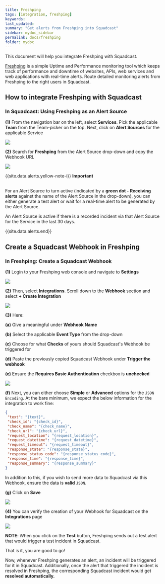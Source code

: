 ```yaml
---
title: Freshping
tags: [integration, freshping]
keywords: 
last_updated: 
summary: "Get alerts from Freshping into Squadcast"
sidebar: mydoc_sidebar
permalink: docs/freshping
folder: mydoc
---
```


This document will help you integrate Freshping with Squadcast.

[Freshping](https://www.freshworks.com/website-monitoring/) is a simple Uptime and Performance monitoring tool which keeps track of performance and downtime of websites, APIs, web services and web applications with real-time alerts.
Route detailed monitoring alerts from Freshping to the right users in Squadcast.

## How to integrate Freshping with Squadcast

### In Squadcast: Using Freshping as an Alert Source

**(1)** From the navigation bar on the left, select **Services**. Pick the applicable **Team** from the Team-picker on the top. Next, click on **Alert Sources** for the applicable Service

![](../../.gitbook/assets/alert\_source\_1.png)

**(2)** Search for **Freshping** from the Alert Source drop-down and copy the Webhook URL

![](../../.gitbook/assets/freshping\_1.png)

{{site.data.alerts.yellow-note-i}}
<b>Important</b><br/><br/>
<p>For an Alert Source to turn active (indicated by a <b>green dot - Receiving alerts</b> against the name of the Alert Source in the drop-down), you can either generate a test alert or wait for a real-time alert to be generated by the Alert Source.</p>
<p>An Alert Source is active if there is a recorded incident via that Alert Source for the Service in the last 30 days.</p>
{{site.data.alerts.end}}

## Create a Squadcast Webhook in Freshping

### In Freshping: Create a Squadcast Webhook

**(1)** Login to your Freshping web console and navigate to **Settings** 

![](../../.gitbook/assets/freshping\_2.png)

**(2)** Then, select **Integrations**. Scroll down to the **Webhook** section and select **+ Create Integration**

![](../../.gitbook/assets/freshping\_3.png)

**(3)** Here:

**(a)** Give a meaningful under **Webhook Name**

**(b)** Select the applicable **Event Type** from the drop-down

**(c)** Choose for what **Checks** of yours should Squadcast's Webhook be triggered for

**(d)** Paste the previously copied Squadcast Webhook under **Trigger the webhook**

**(e)** Ensure the **Requires Basic Authentication** checkbox is **unchecked**

![](../../.gitbook/assets/freshping\_4.png)

**(f)** Next, you can either choose **Simple** or **Advanced** options for the `JSON Encoding`. At the bare minimum, we expect the below information for the integration to work fine:

 ```json
{
  "text": "{text}",
  "check_id": "{check_id}",
  "check_name": "{check_name}",
  "check_url": "{check_url}",
  "request_location": "{request_location}",
  "request_datetime": "{request_datetime}",
  "request_timeout": "{request_timeout}",
  "response_state": "{response_state}",
  "response_status_code": "{response_status_code}",
  "response_time": "{response_time}",
  "response_summary": "{response_summary}"
}
 ```

 In addition to this, if you wish to send more data to Squadcast via this Webhook, ensure the data is **valid** `JSON`.

 **(g)** Click on **Save**

 ![](../../.gitbook/assets/freshping\_5.png)

**(4)** You can verify the creation of your Webhook for Squadcast on the **Integrations** page

![](../../.gitbook/assets/freshping\_6.png)

**NOTE**: When you click on the **Test** button, Freshping sends out a test alert that would trigger a test incident in Squadcast.

That is it, you are good to go! 

Now, whenever Freshping generates an alert, an incident will be triggered for it in Squadcast. Additionally, once the alert that triggered the incident is resolved in Freshping, the corresponding Squadcast incident would get **resolved automatically.**